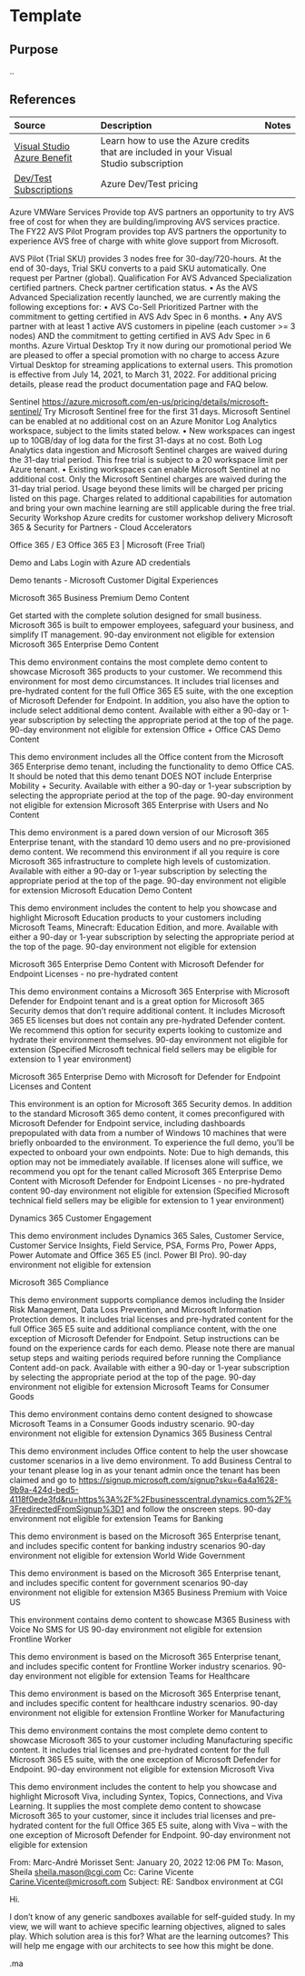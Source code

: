 # Template

## Purpose

..

## References


Source | Description | Notes
:----- | :-----  | :-----
[Visual Studio Azure Benefit](https://azure.microsoft.com/en-ca/pricing/member-offers/credit-for-visual-studio-subscribers/)	| Learn how to use the Azure credits that are included in your Visual Studio subscription
[Dev/Test Subscriptions](https://azure.microsoft.com/en-us/pricing/dev-test/#overview)| Azure Dev/Test pricing |

Azure VMWare Services 	Provide top AVS partners an opportunity to try AVS free of cost for when they are building/improving AVS services practice. The FY22 AVS Pilot Program provides top AVS partners the opportunity to experience AVS free of charge with white glove support from Microsoft. 
 
AVS Pilot (Trial SKU) provides 3 nodes free for 30-day/720-hours. At the end of 30-days, Trial SKU converts to a paid SKU automatically. One request per Partner (global).
Qualification
For AVS Advanced Specialization certified partners. Check partner certification status. 
•	As the AVS Advanced Specialization recently launched, we are currently making the following exceptions for:
•	AVS Co-Sell Prioritized Partner with the commitment to getting certified in AVS Adv Spec in 6 months.
•	Any AVS partner with at least 1 active AVS customers in pipeline (each customer >= 3 nodes) AND 
the commitment to getting certified in AVS Adv Spec in 6 months.
Azure Virtual Desktop	Try it now during our promotional period
We are pleased to offer a special promotion with no charge to access Azure Virtual Desktop for streaming applications to external users. This promotion is effective from July 14, 2021, to March 31, 2022. For additional pricing details, please read the product documentation page and FAQ below.

Sentinel	https://azure.microsoft.com/en-us/pricing/details/microsoft-sentinel/
Try Microsoft Sentinel free for the first 31 days. Microsoft Sentinel can be enabled at no additional cost on an Azure Monitor Log Analytics workspace, subject to the limits stated below.
•	New workspaces can ingest up to 10GB/day of log data for the first 31-days at no cost. Both Log Analytics data ingestion and Microsoft Sentinel charges are waived during the 31-day trial period. This free trial is subject to a 20 workspace limit per Azure tenant.
•	Existing workspaces can enable Microsoft Sentinel at no additional cost. Only the Microsoft Sentinel charges are waived during the 31-day trial period.
Usage beyond these limits will be charged per pricing listed on this page. Charges related to additional capabilities for automation and bring your own machine learning are still applicable during the free trial.
Security Workshop	Azure credits for customer workshop delivery
Microsoft 365 & Security for Partners - Cloud Accelerators

Office 365 / E3	Office 365 E3 | Microsoft (Free Trial)

Demo and Labs	Login with Azure AD credentials
 
 
 
Demo tenants - Microsoft Customer Digital Experiences
 
Microsoft 365 Business Premium Demo Content
 
Get started with the complete solution designed for small business. Microsoft 365 is built to empower employees, safeguard your business, and simplify IT management.
90-day environment not eligible for extension
Microsoft 365 Enterprise Demo Content
 
This demo environment contains the most complete demo content to showcase Microsoft 365 products to your customer. We recommend this environment for most demo circumstances. It includes trial licenses and pre-hydrated content for the full Office 365 E5 suite, with the one exception of Microsoft Defender for Endpoint. In addition, you also have the option to include select additional demo content. Available with either a 90-day or 1-year subscription by selecting the appropriate period at the top of the page.
90-day environment not eligible for extension
Office + Office CAS Demo Content
 
This demo environment includes all the Office content from the Microsoft 365 Enterprise demo tenant, including the functionality to demo Office CAS. It should be noted that this demo tenant DOES NOT include Enterprise Mobility + Security. Available with either a 90-day or 1-year subscription by selecting the appropriate period at the top of the page.
90-day environment not eligible for extension
Microsoft 365 Enterprise with Users and No Content
 
This demo environment is a pared down version of our Microsoft 365 Enterprise tenant, with the standard 10 demo users and no pre-provisioned demo content. We recommend this environment if all you require is core Microsoft 365 infrastructure to complete high levels of customization. Available with either a 90-day or 1-year subscription by selecting the appropriate period at the top of the page.
90-day environment not eligible for extension
Microsoft Education Demo Content
 
This demo environment includes the content to help you showcase and highlight Microsoft Education products to your customers including Microsoft Teams, Minecraft: Education Edition, and more. Available with either a 90-day or 1-year subscription by selecting the appropriate period at the top of the page.
90-day environment not eligible for extension
 
Microsoft 365 Enterprise Demo Content with Microsoft Defender for Endpoint Licenses - no pre-hydrated content
 
This demo environment contains a Microsoft 365 Enterprise with Microsoft Defender for Endpoint tenant and is a great option for Microsoft 365 Security demos that don’t require additional content. It includes Microsoft 365 E5 licenses but does not contain any pre-hydrated Defender content. We recommend this option for security experts looking to customize and hydrate their environment themselves.
90-day environment not eligible for extension (Specified Microsoft technical field sellers may be eligible for extension to 1 year environment)
 
Microsoft 365 Enterprise Demo with Microsoft for Defender for Endpoint Licenses and Content
 
This environment is an option for Microsoft 365 Security demos. In addition to the standard Microsoft 365 demo content, it comes preconfigured with Microsoft Defender for Endpoint service, including dashboards prepopulated with data from a number of Windows 10 machines that were briefly onboarded to the environment. To experience the full demo, you’ll be expected to onboard your own endpoints. Note: Due to high demands, this option may not be immediately available. If licenses alone will suffice, we recommend you opt for the tenant called Microsoft 365 Enterprise Demo Content with Microsoft Defender for Endpoint Licenses - no pre-hydrated content
90-day environment not eligible for extension (Specified Microsoft technical field sellers may be eligible for extension to 1 year environment)
 
Dynamics 365 Customer Engagement
 
This demo environment includes Dynamics 365 Sales, Customer Service, Customer Service Insights, Field Service, PSA, Forms Pro, Power Apps, Power Automate and Office 365 E5 (incl. Power BI Pro).
90-day environment not eligible for extension
 
Microsoft 365 Compliance
 
This demo environment supports compliance demos including the Insider Risk Management, Data Loss Prevention, and Microsoft Information Protection demos. It includes trial licenses and pre-hydrated content for the full Office 365 E5 suite and additional compliance content, with the one exception of Microsoft Defender for Endpoint. Setup instructions can be found on the experience cards for each demo. Please note there are manual setup steps and waiting periods required before running the Compliance Content add-on pack. Available with either a 90-day or 1-year subscription by selecting the appropriate period at the top of the page.
90-day environment not eligible for extension
Microsoft Teams for Consumer Goods
 
This demo environment contains demo content designed to showcase Microsoft Teams in a Consumer Goods industry scenario.
90-day environment not eligible for extension
Dynamics 365 Business Central
 
This demo environment includes Office content to help the user showcase customer scenarios in a live demo environment. To add Business Central to your tenant please log in as your tenant admin once the tenant has been claimed and go to https://signup.microsoft.com/signup?sku=6a4a1628-9b9a-424d-bed5-4118f0ede3fd&ru=https%3A%2F%2Fbusinesscentral.dynamics.com%2F%3FredirectedFromSignup%3D1 and follow the onscreen steps.
90-day environment not eligible for extension
Teams for Banking
 
This demo environment is based on the Microsoft 365 Enterprise tenant, and includes specific content for banking industry scenarios
90-day environment not eligible for extension
World Wide Government
 
This demo environment is based on the Microsoft 365 Enterprise tenant, and includes specific content for government scenarios
90-day environment not eligible for extension
M365 Business Premium with Voice US
 
This environment contains demo content to showcase M365 Business with Voice No SMS for US
90-day environment not eligible for extension
Frontline Worker
 
This demo environment is based on the Microsoft 365 Enterprise tenant, and includes specific content for Frontline Worker industry scenarios.
90-day environment not eligible for extension
Teams for Healthcare
 
This demo environment is based on the Microsoft 365 Enterprise tenant, and includes specific content for healthcare industry scenarios.
90-day environment not eligible for extension
Frontline Worker for Manufacturing
 
This demo environment contains the most complete demo content to showcase Microsoft 365 to your customer including Manufacturing specific content. It includes trial licenses and pre-hydrated content for the full Microsoft 365 E5 suite, with the one exception of Microsoft Defender for Endpoint.
90-day environment not eligible for extension
Microsoft Viva
 
This demo environment includes the content to help you showcase and highlight Microsoft Viva, including Syntex, Topics, Connections, and Viva Learning. It supplies the most complete demo content to showcase Microsoft 365 to your customer, since it includes trial licenses and pre-hydrated content for the full Office 365 E5 suite, along with Viva – with the one exception of Microsoft Defender for Endpoint.
90-day environment not eligible for extension
 
 


From: Marc-André Morisset 
Sent: January 20, 2022 12:06 PM
To: Mason, Sheila <sheila.mason@cgi.com>
Cc: Carine Vicente <Carine.Vicente@microsoft.com>
Subject: RE: Sandbox environment at CGI

Hi.

I don’t know of any generic sandboxes available for self-guided study. In my view, we will want to achieve specific learning objectives, aligned to sales play. 
Which solution area is this for? 
What are the learning outcomes? 
This will help me engage with our architects to see how this might be done.

.ma


